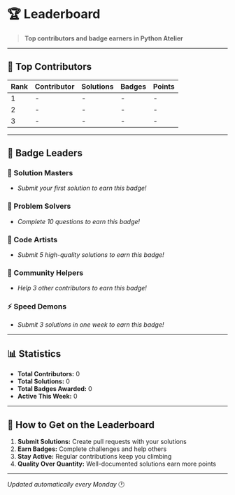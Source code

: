 # 🏆 Leaderboard

> **Top contributors and badge earners in Python Atelier**

---

## 🥇 Top Contributors

| Rank | Contributor | Solutions | Badges | Points |
|------|-------------|-----------|--------|--------|
| 1    | -           | -         | -      | -      |
| 2    | -           | -         | -      | -      |
| 3    | -           | -         | -      | -      |

---

## 🏅 Badge Leaders

### 🎯 Solution Masters
- *Submit your first solution to earn this badge!*

### 🧠 Problem Solvers  
- *Complete 10 questions to earn this badge!*

### 🚀 Code Artists
- *Submit 5 high-quality solutions to earn this badge!*

### 🤝 Community Helpers
- *Help 3 other contributors to earn this badge!*

### ⚡ Speed Demons
- *Submit 3 solutions in one week to earn this badge!*

---

## 📊 Statistics

- **Total Contributors:** 0
- **Total Solutions:** 0  
- **Total Badges Awarded:** 0
- **Active This Week:** 0

---

## 🎯 How to Get on the Leaderboard

1. **Submit Solutions:** Create pull requests with your solutions
2. **Earn Badges:** Complete challenges and help others
3. **Stay Active:** Regular contributions keep you climbing
4. **Quality Over Quantity:** Well-documented solutions earn more points

---

*Updated automatically every Monday* 🕐
